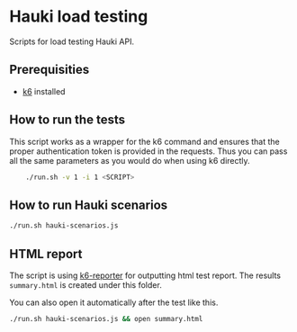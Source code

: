 # Hauki load testing

Scripts for load testing Hauki API.

## Prerequisities

* [k6](https://k6.io/docs/getting-started/installation) installed

## How to run the tests

This script works as a wrapper for the k6 command and ensures that the proper authentication token is provided in the requests. Thus you can pass all the same parameters as you would do when using k6 directly.

```bash
    ./run.sh -v 1 -i 1 <SCRIPT>
```

## How to run Hauki scenarios

```bash
./run.sh hauki-scenarios.js
```

## HTML report
The script is using [k6-reporter](https://github.com/benc-uk/k6-reporter) for outputting html test report. The results `summary.html` is created under this folder.

You can also open it automatically after the test like this.
```bash
./run.sh hauki-scenarios.js && open summary.html
```
